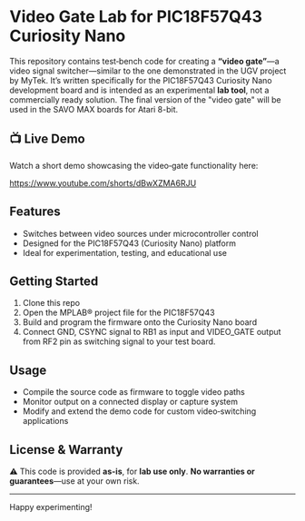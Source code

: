 # Video Gate Lab for PIC18F57Q43 Curiosity Nano

This repository contains test‑bench code for creating a **“video gate”**—a video signal switcher—similar to the one demonstrated in the UGV project by MyTek. It’s written specifically for the PIC18F57Q43 Curiosity Nano development board and is intended as an experimental **lab tool**, not a commercially ready solution.
The final version of the "video gate" will be used in the SAVO MAX boards for Atari 8-bit.

## 📺 Live Demo

Watch a short demo showcasing the video‑gate functionality here:

https://www.youtube.com/shorts/dBwXZMA6RJU


## Features

- Switches between video sources under microcontroller control
- Designed for the PIC18F57Q43 (Curiosity Nano) platform
- Ideal for experimentation, testing, and educational use

## Getting Started

1. Clone this repo
2. Open the MPLAB® project file for the PIC18F57Q43
3. Build and program the firmware onto the Curiosity Nano board
4. Connect GND, CSYNC signal to RB1 as input and VIDEO_GATE output from RF2 pin as switching signal to your test board.

## Usage

- Compile the source code as firmware to toggle video paths
- Monitor output on a connected display or capture system
- Modify and extend the demo code for custom video‑switching applications

## License & Warranty

⚠️ This code is provided **as-is**, for **lab use only**. **No warranties or guarantees**—use at your own risk.

---

Happy experimenting!


